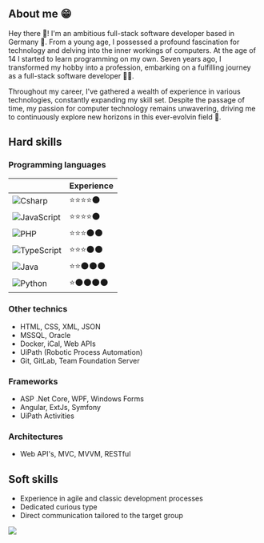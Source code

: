 ## About me 😁
Hey there 🙌! I'm an ambitious full-stack software developer based in Germany 🍺.
From a young age, I possessed a profound fascination for technology and delving into the inner workings of computers.
At the age of 14 I started to learn programming on my own. 
Seven years ago, I transformed my hobby into a profession, embarking on a fulfilling journey as a full-stack software developer 🧑‍💻.

Throughout my career, I've gathered a wealth of experience in various technologies, constantly expanding my skill set.
Despite the passage of time, my passion for computer technology remains unwavering, driving me to continuously explore new horizons in this ever-evolvin field 💪.

## Hard skills

### Programming languages
|                |Experience                      |
|----------------|--------------------------------|
|![Csharp](https://img.shields.io/badge/-C%23-bd93f9?style=flat&logo=csharp&color=rgb(92,107,192))             |⭐⭐⭐⭐🌑                   |
|![JavaScript](https://img.shields.io/badge/-JavaScript-bd93f9?style=flat&logo=javascript&color=rgb(228,161,38))      |⭐⭐⭐⭐🌑                   |
|![PHP](https://img.shields.io/badge/-PHP-bd93f9?style=flat&logo=PHP&color=rgb(147,170,238))             |⭐⭐⭐🌑🌑                   |
|![TypeScript](https://img.shields.io/badge/-TypeScript-bd93f9?style=flat&logo=typescript&color=white)      |⭐⭐⭐🌑🌑                   |
|![Java](https://img.shields.io/badge/java-bd93f9?style=flat&logo=Java&logoColor=FFA518)            |⭐⭐🌑🌑🌑                   |
|![Python](https://img.shields.io/badge/-Python-bd93f9?style=flat&logo=python&color=rgb(255,214,55))          |⭐🌑🌑🌑🌑                   |

### Other technics
* HTML, CSS, XML, JSON
* MSSQL, Oracle
* Docker, iCal, Web APIs
* UiPath (Robotic Process Automation)
* Git, GitLab, Team Foundation Server

### Frameworks
* ASP .Net Core, WPF, Windows Forms
* Angular, ExtJs, Symfony
* UiPath Activities

### Architectures
* Web API's, MVC, MVVM, RESTful

## Soft skills
* Experience in agile and classic development processes
* Dedicated curious type
* Direct communication tailored to the target group

![](http://github-profile-summary-cards.vercel.app/api/cards/profile-details?username=R0binSmit&theme=city_lights)
